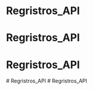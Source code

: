 # Regristros_API
# Regristros_API
# Regristros_API
#   R e g r i s t r o s _ A P I  
 # Regristros_API

